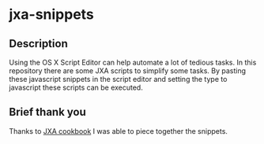 # jxa-snippets
## Description
Using the OS X Script Editor can help automate a lot of tedious tasks. In this repository there are some JXA scripts to simplify some tasks. By pasting these javascript snippets in the script editor and setting the type to javascript these scripts can be executed.

## Brief thank you
Thanks to [JXA cookbook](https://github.com/JXA-Cookbook/JXA-Cookbook) I was able to piece together the snippets.